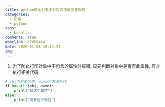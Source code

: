 ```yaml
---
title: python防止对象无对应方法或变量报错
categories:
  - 后端
  - python
tags:
  - hasattr
comments: true
abbrlink: d7d50464
date: 2020-01-08 16:14:24
img:
---
```

1. 为了防止打印对象中不包含的属性时报错, 应先判断对象中是否有此属性, 有才执行相关代码
```python
# obj为对象名称, name为方法名称
if hasattr(obj, name):
    print("有这个属性")
else:
    print("没有这个属性")
```
